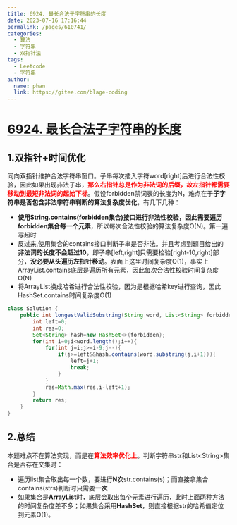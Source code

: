 ```yaml
---
title: 6924. 最长合法子字符串的长度
date: 2023-07-16 17:16:44
permalink: /pages/610741/
categories:
  - 算法
  - 字符串
  - 双指针法
tags:
  - Leetcode
  - 字符串
author: 
  name: phan
  link: https://gitee.com/blage-coding
---
```

# [6924. 最长合法子字符串的长度](https://leetcode.cn/problems/length-of-the-longest-valid-substring/)

## 1.双指针+时间优化

同向双指针维护合法字符串窗口。子串每次插入字符word\[right\]后进行合法性校验，因此如果出现非法子串，<font color="red">**那么右指针总是作为非法词的后缀，故左指针都需要移动到最短非法词的起始下标**</font>。假设forbidden禁词表的长度为N，难点在于**子字符串是否包含非法字符串判断的算法复杂度优化**，有几下几种：

- **使用String.contains(forbidden集合)接口进行非法性校验，因此需要遍历forbidden集合每一个元素**，所以每次合法性校验的算法复杂度O(N)。第一遍写超时
- 反过来,使用集合的contains接口判断子串是否非法。并且考虑到题目给出的**非法词的长度不会超过10**，即子串[left,right]只需要检验[right-10,right]部分，**没必要从头遍历左指针移动**。表面上这里时间复杂度O(1)，事实上ArrayList.contains底层是遍历所有元素，因此每次合法性校验时间复杂度O(N)
- 将ArrayList换成哈希进行合法性校验，因为是根据哈希key进行查询，因此HashSet.contains时间复杂度O(1)

```java
class Solution {
    public int longestValidSubstring(String word, List<String> forbidden) {
        int left=0;
        int res=0;
        Set<String> hash=new HashSet<>(forbidden);
        for(int i=0;i<word.length();i++){
            for(int j=i;j>=i-9;j--){
                if(j>=left&&hash.contains(word.substring(j,i+1))){
                    left=j+1;
                    break;
                }
            }
            res=Math.max(res,i-left+1);
        }
        return res;
    }
}
```

## 2.总结

本题难点不在算法实现，而是在<font color="red">**算法效率优化上**</font>。判断字符串str和List\<String\>集合是否存在交集时：

- 遍历list集合取出每一个数，要进行**N次**str.contains(s)；而直接拿集合contains(strs)判断时只需要**一次**
- 如果集合是**ArrayList**时，底层会取出每个元素进行遍历，此时上面两种方法的时间复杂度差不多；如果集合采用**HashSet**，则直接根据str的哈希值定位到元素O(1)。
